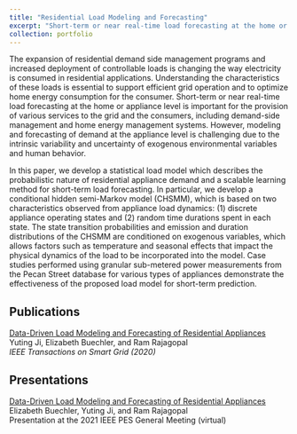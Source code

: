 ```yaml
---
title: "Residential Load Modeling and Forecasting"
excerpt: "Short-term or near real-time load forecasting at the home or appliance level is important for the provision of various services to the grid and the consumers, including demand-side management and home energy management systems. However, modeling and forecasting of demand at the appliance level is challenging due to the intrinsic variability and uncertainty of exogenous environmental variables and human behavior. In this work, we propose a conditional hidden semi-Markov model (CHSMM) for modeling the probabilistic nature of appliance power consumption, which can be used for short-term load forecasting. The state transition probabilities and emission and duration distributions of the CHSMM are conditioned on exogenous variables, which allows factors such as temperature and seasonal effects that impact the physical dynamics of the load to be incorporated into the model. Case studies performed using granular sub-metered power measurements from the Pecan Street database for various types of appliances demonstrate the effectiveness of the proposed load model for short-term prediction.<br/><img src='/images/load_model_banner.png'>"
collection: portfolio
---
```


The expansion of residential demand side management programs and increased deployment of controllable loads is changing the way electricity is consumed in residential applications. Understanding the characteristics of these loads is essential to support efficient grid operation and to
optimize home energy consumption for the consumer. Short-term or near real-time load forecasting at the home or appliance level is important for the provision of various services to the grid and the consumers, including demand-side management and home energy management systems. However, modeling and forecasting of demand at the appliance level is challenging due to the intrinsic variability and uncertainty of exogenous environmental variables and human behavior.  

In this paper, we develop a statistical load model which describes the probabilistic nature of residential appliance demand and a scalable learning method for short-term load forecasting. In particular, we develop a conditional hidden semi-Markov model (CHSMM), which is based on two characteristics observed from appliance load dynamics: (1) discrete appliance operating states and (2) random time durations spent in each state. The state transition probabilities and emission and duration distributions of the CHSMM are conditioned on exogenous variables, which allows factors such as temperature and seasonal effects that impact the physical dynamics of the load to be incorporated into the model. Case studies performed using granular sub-metered power measurements from the Pecan Street database for various types of appliances demonstrate the effectiveness of the proposed load model for short-term prediction.

## Publications

[Data-Driven Load Modeling and Forecasting of Residential Appliances](https://ieeexplore.ieee.org/abstract/document/8933148)  
Yuting Ji, Elizabeth Buechler, and Ram Rajagopal  
*IEEE Transactions on Smart Grid (2020)*


## Presentations

[Data-Driven Load Modeling and Forecasting of Residential Appliances](https://www.youtube.com/watch?v=Ae70BM1TSq4)  
Elizabeth Buechler, Yuting Ji, and Ram Rajagopal  
Presentation at the 2021 IEEE PES General Meeting (virtual)
